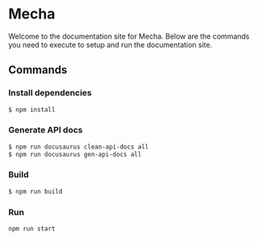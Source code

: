 # Mecha

Welcome to the documentation site for Mecha. Below are the commands you need to execute to setup  and run the documentation site.

## Commands

### Install dependencies

```bash
$ npm install
```

### Generate API docs

```bash
$ npm run docusaurus clean-api-docs all
$ npm run docusaurus gen-api-docs all
```

### Build

```bash
$ npm run build
```

### Run

```bash
npm run start
```
